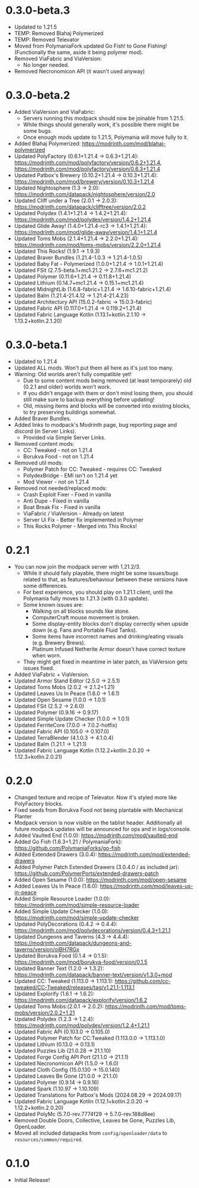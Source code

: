 # 0.3.0-beta.3
- Updated to 1.21.5
- TEMP: Removed Blahaj Polymerized
- TEMP: Removed Televator
- Moved from PolymaniaFork updated Go Fish! to Gone Fishing! (Functionally the same, aside it being polymer mod).
- Removed ViaFabric and ViaVersion:
  - No longer needed.
- Removed Necronomicon API (it wasn't used anyway)
  

# 0.3.0-beta.2
- Added ViaVersion and ViaFabric:
  - Servers running this modpack should now be joinable from 1.21.5.
  - While things should generally work, it's possible there might be some bugs.
  - Once enough mods update to 1.21.5, Polymania will move fully to it.
- Added Blahaj Polymerized: https://modrinth.com/mod/blahaj-polymerized
- Updated PolyFactory (0.6.1+1.21.4 -> 0.6.3+1.21.4): https://modrinth.com/mod/polyfactory/version/0.6.2+1.21.4, https://modrinth.com/mod/polyfactory/version/0.6.3+1.21.4
- Updated Patbox's Brewery (0.10.2+1.21.4 -> 0.10.3+1.21.4): https://modrinth.com/mod/brewery/version/0.10.3+1.21.4
- Updated Nightosphere (1.3 -> 2.0): https://modrinth.com/datapack/nightosphere/version/2.0
- Updated Cliff under a Tree (2.0.1 -> 2.0.3): https://modrinth.com/datapack/clifftree/version/2.0.2
- Updated Polydex (1.4.1+1.21.4 -> 1.4.2+1.21.4): https://modrinth.com/mod/polydex/version/1.4.2+1.21.4
- Updated Glide Away! (1.4.0+1.21.4-rc3 -> 1.4.1+1.21.4): https://modrinth.com/mod/glide-away/version/1.4.1+1.21.4
- Updated Toms Mobs (2.1.4+1.21.4 -> 2.2.0+1.21.4): https://modrinth.com/mod/toms-mobs/version/2.2.0+1.21.4
- Updated This Rocks! (1.9.1 -> 1.9.3)
- Updated Braver Bundles (1.21.4-1.0.3 -> 1.21.4-1.0.5)
- Updated Baby Fat - Polymerized (1.0.0+1.21.4 -> 1.0.1+1.21.4)
- Updated FSit (2.7.5-beta.1+mc1.21.2 -> 2.7.6+mc1.21.2)
- Updated Polymer (0.11.6+1.21.4 -> 0.11.8+1.21.4)
- Updated Lithium (0.14.7+mc1.21.4 -> 0.15.1+mc1.21.4)
- Updated MidnightLib (1.6.8-fabric+1.21.4 -> 1.6.10-fabric+1.21.4)
- Updated Balm (1.21.4-21.4.12 -> 1.21.4-21.4.23)
- Updated Architectury API (15.0.2-fabric -> 15.0.3-fabric)
- Updated Fabric API (0.117.0+1.21.4 -> 0.119.2+1.21.4)
- Updated Fabric Language Kotlin (1.13.1+kotlin.2.1.10 -> 1.13.2+kotlin.2.1.20)


# 0.3.0-beta.1
- Updated to 1.21.4
- Updated ALL mods. Won't put them all here as it's just too many.
- Warning: Old worlds aren't fully compatible yet!
  - Due to some content mods being removed (at least temporarely) old (0.2.1 and older) worlds won't work.
  - If you didn't engage with them or don't mind losing them, you should still make sure to backup everything before updating!
  - Old, missing items and blocks will be converted into existing blocks, to try preserving buildings somewhat.
- Added Braver Bundles.
- Added links to modpack's Modrinth page, bug reporting page and discord (in Server Links).
  - Provided via Simple Server Links.
- Removed content mods:
  - CC: Tweaked - not on 1.21.4
  - Borukva Food - not on 1.21.4
- Removed util mods:
  - Polymer Patch for CC: Tweaked - requires CC: Tweaked
  - PolydexBridge - EMI isn't on 1.21.4 yet
  - Mod Viewer - not on 1.21.4
- Removed not needed/replaced mods:
  - Crash Exploit Fixer - Fixed in vanilla
  - Anti Dupe - Fixed in vanilla
  - Boat Break Fix - Fixed in vanilla
  - ViaFabric / ViaVersion - Already on latest
  - Server Ui Fix - Better fix implemented in Polymer
  - This Rocks Polymer - Merged into This Rocks!


# 0.2.1
- You can now join the modpack server with 1.21.2/3.
  - While it should faily playable, there might be some issues/bugs related to that, as features/behaviour between these versions have some differences. 
  - For best experience, you should play on 1.21.1 client, until the Polymania fully moves to 1.21.3 (with 0.3.0 update).
  - Some known issues are:
	- Walking on all blocks sounds like stone.
	- ComputerCraft mouse movement is broken.
	- Some display-entity blocks don't display correctly when upside down (e.g. Fans and Portable Fluid Tanks).
	- Some items have incorrect names and drinking/eating visuals (e.g. Brewery Brews).
	- Platinum Infused Netherite Armor doesn't have correct texture when worn.
  - They might get fixed in meantime in later patch, as ViaVersion gets issues fixed.
- Added ViaFabric + ViaVersion.
- Updated Armor Stand Editor (2.5.0 -> 2.5.1)
- Updated Toms Mobs (2.0.2 -> 2.1.2+1.21)
- Updated Leaves Us In Peace (1.6.0 -> 1.6.1)
- Updated Open Sesame (1.0.0 -> 1.0.1)
- Updated FSit (2.5.2 -> 2.6.0)
- Updated Polymer (0.9.16 -> 0.9.17)
- Updated Simple Update Checker (1.0.0 -> 1.0.1)
- Updated FerriteCore (7.0.0 -> 7.0.2-hotfix)
- Updated Fabric API (0.105.0 -> 0.107.0)
- Updated TerraBlender (4.1.0.3 -> 4.1.0.4)
- Updated Balm (1.21.1 -> 1.21.1)
- Updated Fabric Language Kotlin (1.12.2+kotlin.2.0.20 -> 1.12.3+kotlin.2.0.21)


# 0.2.0
- Changed texture and recipe of Televator. Now it's styled more like PolyFactory blocks.
- Fixed seeds from Borukva Food not being plantable with Mechanical Planter
- Modpack version is now visible on the tablist header. Additionally all future modpack updates will be announced for ops and in logs/console.
- Added Vaulted End (1.0.0): https://modrinth.com/mod/vaulted-end
- Added Go Fish (1.6.3+1.21 / PolymaniaFork): https://github.com/PolymaniaForks/go-fish
- Added Extended Drawers (3.0.4): https://modrinth.com/mod/extended-drawers
- Added Polymer Patch Extended Drawers (3.0.4.0 / as included jar): https://github.com/PolymerPorts/extended-drawers-patch
- Added Open Sesame (1.0.0): https://modrinth.com/mod/open-sesame
- Added Leaves Us In Peace (1.6.0): https://modrinth.com/mod/leaves-us-in-peace
- Added Simple Resource Loader (1.0.0): https://modrinth.com/mod/simple-resource-loader
- Added Simple Update Checker (1.0.0): https://modrinth.com/mod/simple-update-checker
- Updated PolyDecorations (0.4.2 -> 0.4.4): https://modrinth.com/mod/polydecorations/version/0.4.3+1.21.1
- Updated Dungeons and Taverns (4.3 -> 4.4.4): https://modrinth.com/datapack/dungeons-and-taverns/version/oiBH7RGx
- Updated Borukva Food (0.1.4 -> 0.1.5): https://modrinth.com/mod/borukva-food/version/0.1.5
- Updated Banner Text (1.2.0 -> 1.3.2): https://modrinth.com/datapack/banner-text/version/v1.3.0+mod
- Updated CC: Tweaked (1.113.0 -> 1.113.1): https://github.com/cc-tweaked/CC-Tweaked/releases/tag/v1.21.1-1.113.1
- Updated Explorify (1.6.1 -> 1.6.2): https://modrinth.com/datapack/explorify/version/1.6.2
- Updated Toms Mobs:(2.0.1 -> 2.0.2): https://modrinth.com/mod/toms-mobs/version/2.0.2+1.21
- Updated Polydex (1.2.3 -> 1.2.4): https://modrinth.com/mod/polydex/version/1.2.4+1.21.1
- Updated Fabric API (0.103.0 -> 0.105.0)
- Updated Polymer Patch for CC:Tweaked (1.113.0.0 -> 1.113.1.0)
- Updated Lithium (0.13.0 -> 0.13.1)
- Updated Puzzles Lib (21.0.28 -> 21.1.10)
- Updated Forge Config API Port (21.1.0 -> 21.1.1)
- Updated Necronomicon API (1.5.0 -> 1.6.0)
- Updated Cloth Config (15.0.130 -> 15.0.140)
- Updated Leaves Be Gone (21.0.0 -> 21.1.0)
- Updated Polymer (0.9.14 -> 0.9.16)
- Updated Spark (1.10.97 -> 1.10.109)
- Updated Translations for Patbox's Mods (2024.08.29 -> 2024.09.17)
- Updated Fabric Language Kotlin (1.12.1+kotlin.2.0.20 -> 1.12.2+kotlin.2.0.20)
- Updated PolyMc (5.7.0-rev.7774f29 -> 5.7.0-rev.188d8ee)
- Removed Double Doors, Collective, Leaves be Gone, Puzzles Lib, OpenLoader.
- Moved all included datapacks from `config/openloader/data` to `resources/common/required`.

# 0.1.0
- Initial Release!